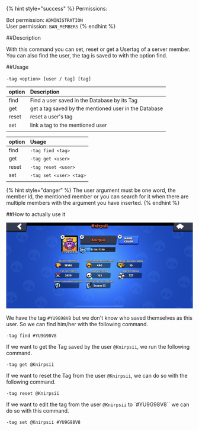 {% hint style="success" %}
Permissions:

Bot permission: `ADMINISTRATION`<br>User permission: `BAN_MEMBERS`
{% endhint %}

##Description

With this command you can set, reset or get a Usertag of a server member. You can also find the user, the tag is saved to with the option find.

##Usage

`-tag <option> [user / tag] [tag]`

| option | Description |
| :--- | :--- |
| find | Find a user saved in the Database by its Tag |
| get | get a tag saved by the mentioned user in the Database |
| reset | reset a user's tag |
| set | link a tag to the mentioned user |
|  |  |

| option | Usage |
| :--- | :--- |
| find | `-tag find <tag>` |
| get | `-tag get <user>` |
| reset | `-tag reset <user>` |
| set | `-tag set <user> <tag>` |
|  |  |

{% hint style="danger" %}
The user argument must be one word, the member id, the mentioned member or you can search for it when there are multiple members with the argument you have inserted.
{% endhint %}

##How to actually use it

![](../../assets/knirpsii_profile.png)


We have the tag `#YU9G98V8` but we don't know who saved themselves as this user. So we can find him/her with the following command.
```
-tag find #YU9G98V8
```

If we want to get the Tag saved by the user `@Knirpsii`, we run the following command.

```
-tag get @Knirpsii
```

If we want to reset the Tag from the user `@Knirpsii`, we can do so with the following command.

```
-tag reset @Knirpsii
```

If we want to edit the tag from the user `@Knirpsii` to `#YU9G98V8`` we can do so with this command.
```
-tag set @Knirpsii #YU9G98V8
```
